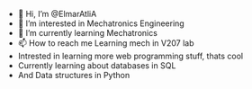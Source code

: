 - 👋 Hi, I’m @ElmarAtliA
- 👀 I’m interested in Mechatronics Engineering
- 🌱 I’m currently learning Mechatronics
- 📫 How to reach me Learning mech in V207 lab
- Intrested in learning more web programming stuff, thats cool
- Currently learning about databases in SQL
- And Data structures in Python

<!---
ElmarAtliA/ElmarAtliA is a ✨ special ✨ repository because its `README.md` (this file) appears on your GitHub profile.
You can click the Preview link to take a look at your changes.
--->
